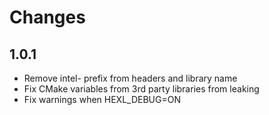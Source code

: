 # Changes

## 1.0.1
- Remove intel- prefix from headers and library name
- Fix CMake variables from 3rd party libraries from leaking
- Fix warnings when HEXL_DEBUG=ON
